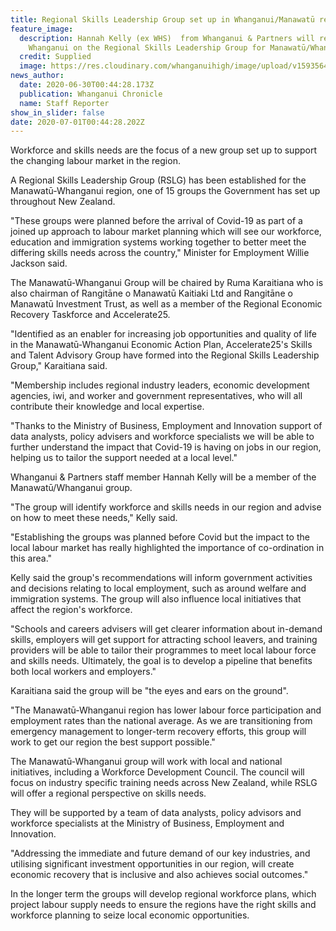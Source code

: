 ```yaml
---
title: Regional Skills Leadership Group set up in Whanganui/Manawatū region
feature_image:
  description: Hannah Kelly (ex WHS)  from Whanganui & Partners will represent
    Whanganui on the Regional Skills Leadership Group for Manawatū/Whanganui.
  credit: Supplied
  image: https://res.cloudinary.com/whanganuihigh/image/upload/v1593564361/News/Hannah_Kelly.ex_Chron_30.6.20.webp
news_author:
  date: 2020-06-30T00:44:28.173Z
  publication: Whanganui Chronicle
  name: Staff Reporter
show_in_slider: false
date: 2020-07-01T00:44:28.202Z
---
```

Workforce and skills needs are the focus of a new group set up to support the changing labour market in the region.

A Regional Skills Leadership Group (RSLG) has been established for the Manawatū-Whanganui region, one of 15 groups the Government has set up throughout New Zealand.

"These groups were planned before the arrival of Covid-19 as part of a joined up approach to labour market planning which will see our workforce, education and immigration systems working together to better meet the differing skills needs across the country," Minister for Employment Willie Jackson said.

The Manawatū-Whanganui Group will be chaired by Ruma Karaitiana who is also chairman of Rangitāne o Manawatū Kaitiaki Ltd and Rangitāne o Manawatū Investment Trust, as well as a member of the Regional Economic Recovery Taskforce and Accelerate25.

"Identified as an enabler for increasing job opportunities and quality of life in the Manawatū-Whanganui Economic Action Plan, Accelerate25's Skills and Talent Advisory Group have formed into the Regional Skills Leadership Group," Karaitiana said.

"Membership includes regional industry leaders, economic development agencies, iwi, and worker and government representatives, who will all contribute their knowledge and local expertise.

"Thanks to the Ministry of Business, Employment and Innovation support of data analysts, policy advisers and workforce specialists we will be able to further understand the impact that Covid-19 is having on jobs in our region, helping us to tailor the support needed at a local level."

Whanganui & Partners staff member Hannah Kelly will be a member of the Manawatū/Whanganui group.

"The group will identify workforce and skills needs in our region and advise on how to meet these needs," Kelly said.

"Establishing the groups was planned before Covid but the impact to the local labour market has really highlighted the importance of co-ordination in this area."

Kelly said the group's recommendations will inform government activities and decisions relating to local employment, such as around welfare and immigration systems. The group will also influence local initiatives that affect the region's workforce.

"Schools and careers advisers will get clearer information about in-demand skills, employers will get support for attracting school leavers, and training providers will be able to tailor their programmes to meet local labour force and skills needs. Ultimately, the goal is to develop a pipeline that benefits both local workers and employers."

Karaitiana said the group will be "the eyes and ears on the ground".

"The Manawatū-Whanganui region has lower labour force participation and employment rates than the national average. As we are transitioning from emergency management to longer-term recovery efforts, this group will work to get our region the best support possible."

The Manawatū-Whanganui group will work with local and national initiatives, including a Workforce Development Council. The council will focus on industry specific training needs across New Zealand, while RSLG will offer a regional perspective on skills needs.

They will be supported by a team of data analysts, policy advisors and workforce specialists at the Ministry of Business, Employment and Innovation.

"Addressing the immediate and future demand of our key industries, and utilising significant investment opportunities in our region, will create economic recovery that is inclusive and also achieves social outcomes."

In the longer term the groups will develop regional workforce plans, which project labour supply needs to ensure the regions have the right skills and workforce planning to seize local economic opportunities.
